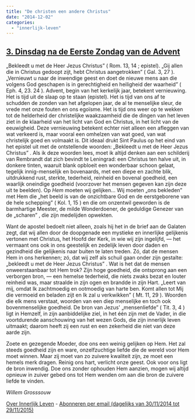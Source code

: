 ```yaml
---
title: "De christen een andere Christus"
date: "2014-12-02"
categories: 
  - "innerlijk-leven"
---
```


## [3\. Dinsdag na de Eerste Zondag van de Advent](http://ift.tt/12hNGAY)

„Bekleedt u met de Heer Jezus Christus” ( Rom. 13, 14 ; epistel). „Gij allen die in Christus gedoopt zijt, hebt Christus aangetrokken” ( Gal. 3, 27 ). „Vernieuwt u naar de inwendige geest en doet de nieuwe mens aan die volgens God geschapen is in gerechtigheid en heiligheid der waarheid” ( Eph. 4, 23. 24 ). Advent, begin van het kerkelijk jaar, betekent vernieuwing. Het is tijd uit de slaap op te staan (epistel). Het is tijd van ons af te schudden de zonden van het afgelopen jaar, de al te menselijke sleur, de vrede met onze fouten en ons egoïsme. Het is tijd ons weer op te wekken tot de helderheid der christelijke waakzaamheid die de dingen van het leven ziet in de klaarheid van het licht van God en Christus, in het licht van de eeuwigheid. Deze vernieuwing betekent echter niet alleen een afleggen van wat verkeerd is, maar vooral een omhelzen van wat goed, van wat christelijk goed en volmaakt is. Dit ideaal drukt Sint Paulus op het eind van het epistel uit met de ontstellende woorden: „Bekleedt u met de Heer Jezus Christus” . Als ik deze woorden lees, moet ik altijd denken aan een schilderij van Rembrandt dat zich bevindt te Leningrad: een Christus ten halve uit, in donkere tinten, waaruit blank opbloeit een wonderbaar schoon gelaat, tegelijk innig-menselijk en bovenaards, met een diepe en zachte blik, uitdrukkend rust, sterkte, tederheid, reinheid en bovenal goedheid, een waarlijk oneindige goedheid (voorzover het mensen gegeven kan zijn deze uit te beelden). Op _Hem_ moeten wij gelijken… Wij moeten „ons bekleden” met Hem die „het beeld is van de onzichtbare God en de eerstgeborene van de hele schepping” ( Kol. 1, 15 ) en die om onzentwil geworden is de barmhartige Meester, de milde Wonderdoener, de geduldige Genezer van de „scharen” , die zijn medelijden opwekten.

Want de apostel bedoelt niet alleen, zoals hij het in de brief aan de Galaten zegt, dat wij allen door de doopgenade een mystieke en innerlijke gelijkenis vertonen met Christus, het Hoofd der Kerk, in wie wij zijn ingelijfd, — het vermaant ons ook in ons geestelijk en zedelijk leven door daden en gezindheid die gelijkenis naar buiten te laten treden. Zó, dat de mensen Hem in ons herkennen; zó, dat wij zelf als schuil gaan onder zijn gestalte: „bekleedt u met de Heer Jezus Christus” . Wat is het dat de mensen onweerstaanbaar tot Hem trok? Zijn hoge goedheid, die ontsprong aan een verborgen bron, — een hemelse tederheid, die niets zwaks bezat en louter reinheid was, maar straalde in zijn ogen en brandde in zijn Hart. „Leert van mij, omdat Ik zachtmoedig en ootmoedig van harte ben. Komt allen tot Mij die vermoeid en beladen zijt en Ik zal u verkwikken” ( Mt. 11, 29 ). Woorden die elk mens verstaat, woorden van een diep menselijke en toch ook bovenmenselijke goedheid. De bron van Jezus' „mensenliefde” ( Tit. 3, 4 ) ligt in Hemzelf, in zijn aanbiddelijke ziel, in het één zijn met de Vader, in die voortdurende aanschouwing van het wezen Gods, die zijn innerlijk leven uitmaakt; daarom heeft zij een rust en een zekerheid die niet van deze aarde zijn.

Zoete en gezegende Moeder, doe ons een weinig gelijken op Hem. Het zal steeds goedheid zijn en ware, onzelfzuchtige liefde die de wereld voor Hem moet winnen. Maar zij moet van zo zuivere kwaliteit zijn, ze moet een hemels merk dragen. Reinig ons hart, verlicht onze geest. Ook voor ons ligt de bron inwendig. Doe ons zonder ophouden Hem aanzien, mogen wij altijd opnieuw in zuiver gebed ons tot Hem wenden om aan die bron de zuivere liefde te vinden.

_Willem Grosssouw_

[Over Innerlijk Leven](http://ift.tt/1y6X5mY) - [Abonneren per email (dagelijks van 30/11/2014 tot 29/11/2015)](http://eepurl.com/9P3DT)

